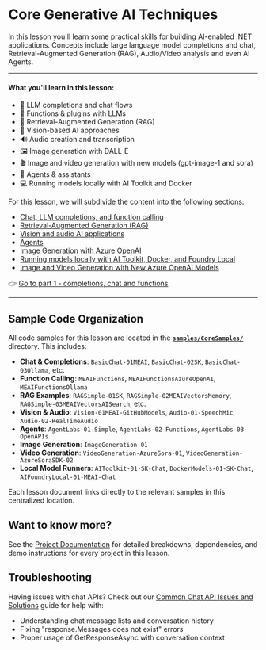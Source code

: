 # Core Generative AI Techniques

In this lesson you'll learn some practical skills for building AI-enabled .NET applications. Concepts include large language model completions and chat, Retrieval-Augmented Generation (RAG), Audio/Video analysis and even AI Agents.

---

#### What you'll learn in this lesson:

- 🌟 LLM completions and chat flows
- 🔗 Functions & plugins with LLMs
- 🔎 Retrieval-Augmented Generation (RAG)
- 👀 Vision-based AI approaches
- 🔊 Audio creation and transcription
- 🖼️ Image generation with DALL-E
- 🎬 Image and video generation with new models (gpt-image-1 and sora)
- 🧩 Agents & assistants
- 💻 Running models locally with AI Toolkit and Docker

For this lesson, we will subdivide the content into the following sections:

- [Chat, LLM completions, and function calling](./01-lm-completions-functions.md)
- [Retrieval-Augmented Generation (RAG)](./02-retrieval-augmented-generation.md)
- [Vision and audio AI applications](./03-vision-audio.md)
- [Agents](04-agents.md)
- [Image Generation with Azure OpenAI](./05-ImageGenerationOpenAI.md)
- [Running models locally with AI Toolkit, Docker, and Foundry Local](./06-LocalModelRunners.md)
- [Image and Video Generation with New Azure OpenAI Models](./07-ImageVideoGenerationNewModels.md)


👉 [Go to part 1 - completions, chat and functions](./01-lm-completions-functions.md)

---

## Sample Code Organization

All code samples for this lesson are located in the **[`samples/CoreSamples/`](../samples/CoreSamples/)** directory. This includes:

- **Chat & Completions**: `BasicChat-01MEAI`, `BasicChat-02SK`, `BasicChat-03Ollama`, etc.
- **Function Calling**: `MEAIFunctions`, `MEAIFunctionsAzureOpenAI`, `MEAIFunctionsOllama`
- **RAG Examples**: `RAGSimple-01SK`, `RAGSimple-02MEAIVectorsMemory`, `RAGSimple-03MEAIVectorsAISearch`, etc.
- **Vision & Audio**: `Vision-01MEAI-GitHubModels`, `Audio-01-SpeechMic`, `Audio-02-RealTimeAudio`
- **Agents**: `AgentLabs-01-Simple`, `AgentLabs-02-Functions`, `AgentLabs-03-OpenAPIs`
- **Image Generation**: `ImageGeneration-01`
- **Video Generation**: `VideoGeneration-AzureSora-01`, `VideoGeneration-AzureSoraSDK-02`
- **Local Model Runners**: `AIToolkit-01-SK-Chat`, `DockerModels-01-SK-Chat`, `AIFoundryLocal-01-MEAI-Chat`

Each lesson document links directly to the relevant samples in this centralized location.

## Want to know more?

See the [Project Documentation](./docs/projects.md) for detailed breakdowns, dependencies, and demo instructions for every project in this lesson.

## Troubleshooting

Having issues with chat APIs? Check out our [Common Chat API Issues and Solutions](./docs/troubleshooting-chat-api.md) guide for help with:
- Understanding chat message lists and conversation history
- Fixing "response.Messages does not exist" errors
- Proper usage of GetResponseAsync with conversation context
